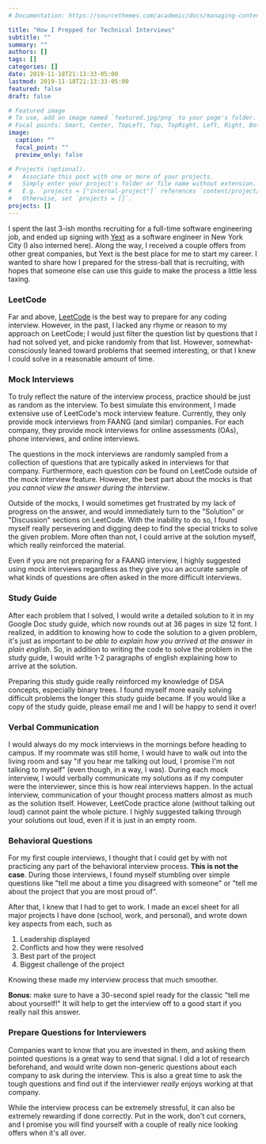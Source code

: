 ```yaml
---
# Documentation: https://sourcethemes.com/academic/docs/managing-content/

title: "How I Prepped for Technical Interviews"
subtitle: ""
summary: ""
authors: []
tags: []
categories: []
date: 2019-11-18T21:13:33-05:00
lastmod: 2019-11-18T21:13:33-05:00
featured: false
draft: false

# Featured image
# To use, add an image named `featured.jpg/png` to your page's folder.
# Focal points: Smart, Center, TopLeft, Top, TopRight, Left, Right, BottomLeft, Bottom, BottomRight.
image:
  caption: ""
  focal_point: ""
  preview_only: false

# Projects (optional).
#   Associate this post with one or more of your projects.
#   Simply enter your project's folder or file name without extension.
#   E.g. `projects = ["internal-project"]` references `content/project/deep-learning/index.md`.
#   Otherwise, set `projects = []`.
projects: []
---
```


I spent the last 3-ish months recruiting for a full-time software engineering job, and ended up signing with [Yext](https://www.yext.com/) as a software engineer in New York City (I also interned here). Along the way, I received a couple offers from other great companies, but Yext is the best place for me to start my career. I wanted to share how I prepared for the stress-ball that is recruiting, with hopes that someone else can use this guide to make the process a little less taxing. 

### LeetCode
Far and above, [LeetCode](https://leetcode.com/) is the best way to prepare for any coding interview. However, in the past, I lacked any rhyme or reason to my approach on LeetCode; I would just filter the question list by questions that I had not solved yet, and picke randomly from that list. However, somewhat-consciously leaned toward problems that seemed interesting, or that I knew I could solve in a reasonable amount of time.

### Mock Interviews

To truly reflect the nature of the interview process, practice should be just as random as the interview. To best simulate this environment, I made extensive use of LeetCode's mock interview feature. Currently, they only provide mock interviews from FAANG (and similar) companies. For each company, they provide mock interviews for online assessments (OAs), phone interviews, and online interviews.

The questions in the mock interviews are randomly sampled from a collection of questions that are typically asked in interviews for that company. Furthermore, each question _can_ be found on LeetCode outside of the mock interview feature. However, the best part about the mocks is that _you cannot view the answer during the interview_. 

Outside of the mocks, I would sometimes get frustrated by my lack of progress on the answer, and would immediately turn to the "Solution" or "Discussion" sections on LeetCode. With the inability  to do so, I found myself really persevering and digging deep to find the special tricks to solve the given problem. More often than not, I could arrive at the solution myself, which really reinforced the material.

Even if you are not preparing for a FAANG interview, I highly suggested using mock interviews regardless as they give you an accurate sample of what kinds of questions are often asked in the more difficult interviews.

### Study Guide
After each problem that I solved, I would write a detailed solution to it in my Google Doc study guide, which now rounds out at 36 pages in size 12 font. I realized, in addition to knowing how to code the solution to a given problem, it's just as important to _be able to explain how you arrived at the answer in plain english_. So, in addition to writing the code to solve the problem in the study guide, I would write 1-2 paragraphs of english explaining how to arrive at the solution.

Preparing this study guide really reinforced my knowledge of DSA concepts, especially binary trees. I found myself more easily solving difficult problems the longer this study guide became. If you would like a copy of the study guide, please email me and I will be happy to send it over!

### Verbal Communication

I would always do my mock interviews in the mornings before heading to campus. If my roommate was still home, I would have to walk out into the living room and say "if you hear me talking out loud, I promise I'm not talking to myself" (even though, in a way, I was). During each mock interview, I would verbally communicate my solutions as if my computer were the interviewer, since this is how real interviews happen. In the actual interview, communication of your thought process matters almost as much as the solution itself. However, LeetCode practice alone (without talking out loud) cannot paint the whole picture. I highly suggested talking through your solutions out loud, even if it is just in an empty room.

### Behavioral Questions

For my first couple interviews, I thought that I could get by with not practicing any part of the behavioral interview process. **This is not the case**. During those interviews, I found myself stumbling over simple questions like "tell me about a time you disagreed with someone" or "tell me about the project that you are most proud of".

After that, I knew that I had to get to work. I made an excel sheet for all major projects I have done (school, work, and personal), and wrote down key aspects from each, such as

1. Leadership displayed
2. Conflicts and how they were resolved
3. Best part of the project
4. Biggest challenge of the project

Knowing these made my interview process that much smoother.

**Bonus**: make sure to have a 30-second spiel ready for the classic "tell me about yourself!" It will help to get the interview off to a good start if you really nail this answer.

### Prepare Questions for Interviewers

Companies want to know that you are invested in them, and asking them pointed questions is a great way to send that signal. I did a lot of research beforehand, and would write down non-generic questions about each company to ask during the interview. This is also a great time to ask the tough questions and find out if the interviewer _really_ enjoys working at that company.

While the interview process can be extremely stressful, it can also be extremely rewarding if done correctly. Put in the work, don't cut corners, and I promise you will find yourself with a couple of really nice looking offers when it's all over. 
